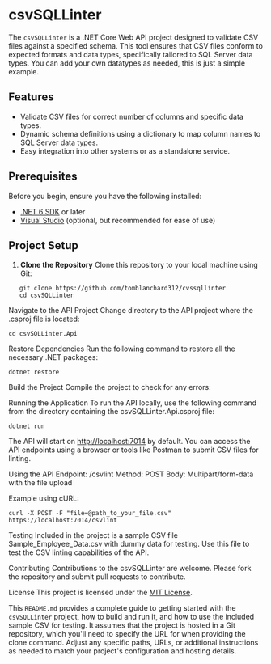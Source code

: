 # csvSQLLinter

The `csvSQLLinter` is a .NET Core Web API project designed to validate CSV files against a specified schema. This tool ensures that CSV files conform to expected formats and data types, specifically tailored to SQL Server data types.
You can add your own datatypes as needed, this is just a simple example.

## Features

- Validate CSV files for correct number of columns and specific data types.
- Dynamic schema definitions using a dictionary to map column names to SQL Server data types.
- Easy integration into other systems or as a standalone service.

## Prerequisites

Before you begin, ensure you have the following installed:
- [.NET 6 SDK](https://dotnet.microsoft.com/download) or later
- [Visual Studio](https://visualstudio.microsoft.com/) (optional, but recommended for ease of use)

## Project Setup

1. **Clone the Repository**
   Clone this repository to your local machine using Git:
```
   git clone https://github.com/tomblanchard312/cvssqllinter
   cd csvSQLLinter
```

Navigate to the API Project
Change directory to the API project where the .csproj file is located:

```
cd csvSQLLinter.Api
```
Restore Dependencies
Run the following command to restore all the necessary .NET packages:
```
dotnet restore
```
Build the Project
Compile the project to check for any errors:

Running the Application
To run the API locally, use the following command from the directory containing the csvSQLLinter.Api.csproj file:

```
dotnet run
```
The API will start on [http://localhost:7014](https://localhost:7014/) by default. You can access the API endpoints using a browser or tools like Postman to submit CSV files for linting.

Using the API
Endpoint: /csvlint
Method: POST
Body: Multipart/form-data with the file upload

Example using cURL:
```
curl -X POST -F "file=@path_to_your_file.csv" https://localhost:7014/csvlint
```
Testing
Included in the project is a sample CSV file Sample_Employee_Data.csv with dummy data for testing. Use this file to test the CSV linting capabilities of the API.

Contributing
Contributions to the csvSQLLinter are welcome. Please fork the repository and submit pull requests to contribute.

License
This project is licensed under the [MIT License](License).


This `README.md` provides a complete guide to getting started with the `csvSQLLinter` project, how to build and run it, and how to use the included sample CSV for testing. It assumes that the project is hosted in a Git repository, which you'll need to specify the URL for when providing the clone command. Adjust any specific paths, URLs, or additional instructions as needed to match your project's configuration and hosting details.


